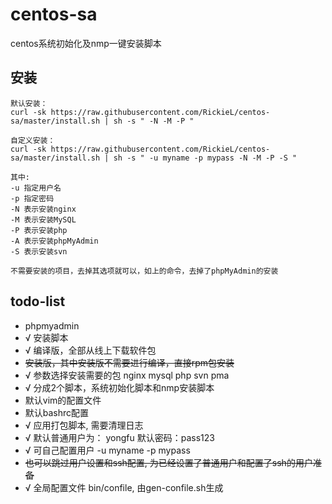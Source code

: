 # centos-sa
centos系统初始化及nmp一键安装脚本

## 安装
```
默认安装：
curl -sk https://raw.githubusercontent.com/RickieL/centos-sa/master/install.sh | sh -s " -N -M -P "

自定义安装：
curl -sk https://raw.githubusercontent.com/RickieL/centos-sa/master/install.sh | sh -s " -u myname -p mypass -N -M -P -S "

其中:
-u 指定用户名
-p 指定密码
-N 表示安装nginx
-M 表示安装MySQL
-P 表示安装php
-A 表示安装phpMyAdmin
-S 表示安装svn

不需要安装的项目，去掉其选项就可以，如上的命令，去掉了phpMyAdmin的安装
```

## todo-list
- phpmyadmin
- √ 安装脚本
- √ 编译版，全部从线上下载软件包
- ~~安装版，其中安装版不需要进行编译，直接rpm包安装~~
- √ 参数选择安装需要的包  nginx mysql php svn pma
- √ 分成2个脚本，系统初始化脚本和nmp安装脚本
- 默认vim的配置文件
- 默认bashrc配置
- √ 应用打包脚本, 需要清理日志
- √ 默认普通用户为： yongfu 默认密码：pass123
- √ 可自己配置用户  -u myname -p mypass
- ~~也可以跳过用户设置和ssh配置, 为已经设置了普通用户和配置了ssh的用户准备~~
- √ 全局配置文件 bin/confile, 由gen-confile.sh生成
